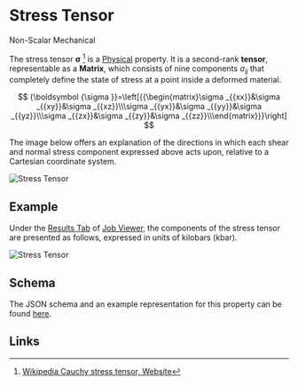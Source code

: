 # Stress Tensor

<span class="btn badge b-success border-50">Non-Scalar</span> <span class="btn badge b-info border-50">Mechanical</span>

The stress tensor ${\boldsymbol {\sigma }}$ [^1] is a [Physical](../../properties/classification/general.md) property. It is a second-rank **tensor**, representable as a **Matrix**, which consists of nine components $\sigma _{ij}$ that completely define the state of stress at a point inside a deformed material. 

$$
{\boldsymbol  {\sigma }}=\left[{{\begin{matrix}\sigma _{{xx}}&\sigma _{{xy}}&\sigma _{{xz}}\\\sigma _{{yx}}&\sigma _{{yy}}&\sigma _{{yz}}\\\sigma _{{zx}}&\sigma _{{zy}}&\sigma _{{zz}}\\\end{matrix}}}\right]
$$

The image below offers an explanation of the directions in which each shear and normal stress component expressed above acts upon, relative to a Cartesian coordinate system.

![Stress Tensor](/images/properties-directory/Properties/Components_of_Stress_Tensor.png "Stress Tensor")

## Example

Under the [Results Tab](../../jobs/ui/results-tab.md) of [Job Viewer](../../jobs/ui/viewer.md), the components of the stress tensor are presented as follows, expressed in units of kilobars (kbar).

![Stress Tensor](/images/properties-directory/Properties/stress-tensor.png "Stress Tensor")

## Schema 

The JSON schema and an example representation for this property can be found [here](../../properties/data/list.md#stress-tensor).

## Links

[^1]: [Wikipedia Cauchy stress tensor, Website](https://en.wikipedia.org/wiki/Cauchy_stress_tensor)
